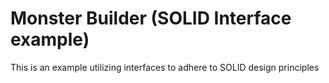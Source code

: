 # Monster Builder (SOLID Interface example)
This is an example utilizing interfaces to adhere to SOLID design principles
